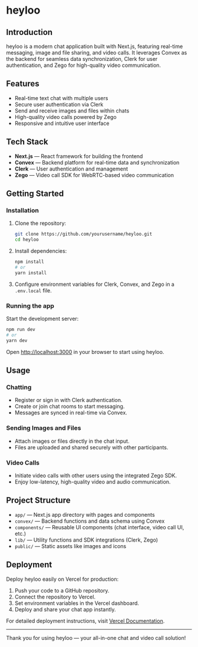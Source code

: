 # heyloo

## Introduction

heyloo is a modern chat application built with Next.js, featuring real-time messaging, image and file sharing, and video calls. It leverages Convex as the backend for seamless data synchronization, Clerk for user authentication, and Zego for high-quality video communication.

## Features

- Real-time text chat with multiple users
- Secure user authentication via Clerk
- Send and receive images and files within chats
- High-quality video calls powered by Zego
- Responsive and intuitive user interface

## Tech Stack

- **Next.js** — React framework for building the frontend
- **Convex** — Backend platform for real-time data and synchronization
- **Clerk** — User authentication and management
- **Zego** — Video call SDK for WebRTC-based video communication

## Getting Started

### Installation

1. Clone the repository:

   ```bash
   git clone https://github.com/yourusername/heyloo.git
   cd heyloo
   ```

2. Install dependencies:

   ```bash
   npm install
   # or
   yarn install
   ```

3. Configure environment variables for Clerk, Convex, and Zego in a `.env.local` file.

### Running the app

Start the development server:

```bash
npm run dev
# or
yarn dev
```

Open [http://localhost:3000](http://localhost:3000) in your browser to start using heyloo.

## Usage

### Chatting

- Register or sign in with Clerk authentication.
- Create or join chat rooms to start messaging.
- Messages are synced in real-time via Convex.

### Sending Images and Files

- Attach images or files directly in the chat input.
- Files are uploaded and shared securely with other participants.

### Video Calls

- Initiate video calls with other users using the integrated Zego SDK.
- Enjoy low-latency, high-quality video and audio communication.

## Project Structure

- `app/` — Next.js app directory with pages and components
- `convex/` — Backend functions and data schema using Convex
- `components/` — Reusable UI components (chat interface, video call UI, etc.)
- `lib/` — Utility functions and SDK integrations (Clerk, Zego)
- `public/` — Static assets like images and icons

## Deployment

Deploy heyloo easily on Vercel for production:

1. Push your code to a GitHub repository.
2. Connect the repository to Vercel.
3. Set environment variables in the Vercel dashboard.
4. Deploy and share your chat app instantly.

For detailed deployment instructions, visit [Vercel Documentation](https://vercel.com/docs).

---

Thank you for using heyloo — your all-in-one chat and video call solution!
